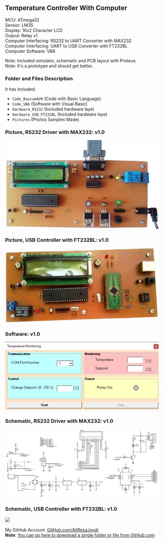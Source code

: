 ## Temperature Controller With Computer
  
MCU:        		ATmega32  
Sensor:     		LM35  
Display:    		16x2 Character LCD  
Output:			Relay x1  
Computer Interfacing:	RS232 to UART Converter with MAX232  
Computer Interfacing:	UART to USB Converter with FT232BL  
Computer Software:	VB6  

Note: Included simulator, schematic and PCB layout with Proteus.  
Note: It's a prototype and should get better.  

### Folder and Files Description
It has included:
- `Code_BascomAVR` (Code with Basic Language)
- `Code_VB6` (Software with Visual Basic)
- `Hardware_RS232` (Included hardware laye)
- `Hardware_USB_FT232BL` (Included hardware laye)
- `Pictures` (Photos Samples Made)

### Picture, RS232 Driver with MAX232: v1.0
![](Pictures/RS232_v1.0.jpg)

### Picture, USB Controller with FT232BL: v1.0
![](Pictures/USB_FT232BL_v1.0.jpg)

### Software: v1.0
![](Code_VB6/v1.0.png)

### Schematic, RS232 Driver with MAX232: v1.0
![](Hardware_RS232/v1.0.png)

### Schematic, USB Controller with FT232BL: v1.0
![](Hardware_USB_FT232BL/v1.0.png)


My GitHub Account: [GitHub.com/AliRezaJoodi](https://github.com/AliRezaJoodi)  
**Note**: [You can go here to download a single folder or file from GitHub.com](https://minhaskamal.github.io/DownGit/#/home)
